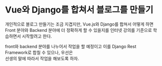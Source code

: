 <h1>Vue와 Django를 합쳐서 블로그를 만들기</h1>
개인적으로 블로그 만들기는 조금 지겹지만, Vue.js와 Django를 합쳐서 어떻게 하면<br>
Front 분야와 Backend 분야에 더 정확하게 할 수 있을지를 인터넷 강의를 기준으로 학습하면서 시작할려고 한다.

front와 backend 분야를 나누어서 작업을 할 예정이고 이를 Django Rest Framework로 합칠 수 있으나, 우선은<br>
선생의 말에 따라서 작업을 해보도록 하자.